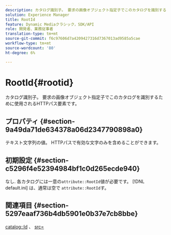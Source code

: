 ```yaml
---
description: カタログ識別子。 要求の画像オブジェクト指定子でこのカタログを識別するために使用されるHTTPパス要素です。
solution: Experience Manager
title: RootId
feature: Dynamic Mediaクラシック，SDK/API
role: 開発者、業務従事者
translation-type: tm+mt
source-git-commit: f6c97606d7a4209427316d7367013ad9585a5cae
workflow-type: tm+mt
source-wordcount: '80'
ht-degree: 6%

---
```



# RootId{#rootid}

カタログ識別子。 要求の画像オブジェクト指定子でこのカタログを識別するために使用されるHTTPパス要素です。

## プロパティ {#section-9a49da71de634378a06d2347790898a0}

テキスト文字列の値。 HTTPパスで有効な文字のみを含めることができます。

## 初期設定 {#section-c5296f4e52394984bf1c0d265ecde940}

なし. 各カタログには一意の`attribute::RootId`値が必要です。 [!DNL default.ini] は、通常は空で `attribute::RootId`す。

## 関連項目 {#section-5297eaaf736b4db5901e0b37e7cb8bbe}

[catalog::Id](/help/aem-is-ir-api/is-api/image-catalog/image-serving-api-ref/c-image-catalog-reference/c-image-svg-data-reference/c-image-data-reference/r-id-cat.md) 、 [src=](../../../../../is-api/http-ref/image-serving-api-ref/c-http-protocol-reference/c-command-reference/r-src.md#reference-f6506637778c4c69bf106a7924a91ab1)
